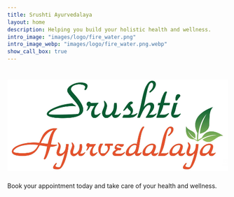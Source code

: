 ```yaml
---
title: Srushti Ayurvedalaya
layout: home
description: Helping you build your holistic health and wellness.
intro_image: "images/logo/fire_water.png"
intro_image_webp: "images/logo/fire_water.png.webp"
show_call_box: true
---
```

<h1>
  <a href="https://srushtiayurvedalaya.com">
     <img src="/images/logo/shrusti_backup.png.webp" class="full-width" alt="Srushti Ayurvedalaya" />
  </a>
</h1>

Book your appointment today and take care of your health and wellness. 


